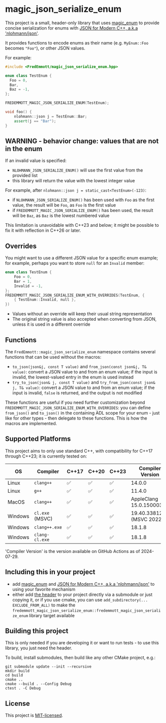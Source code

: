 # magic_json_serialize_enum

This project is a small, header-only library that uses [magic_enum](https://github.com/Neargye/magic_enum) to provide concise serialization for enums with [JSON for Modern C++, a.k.a 'nlohmann/json'](https://github.com/nlohmann/json).

It provides functions to encode enums as their name (e.g. `MyEnum::Foo` becomes `"Foo"`), or other JSON values.

For example:

```C++
#include <FredEmmott/magic_json_serialize_enum.hpp>

enum class TestEnum {
  Foo = 0,
  Bar,
  Baz = -1,
};

FREDEMMOTT_MAGIC_JSON_SERIALIZE_ENUM(TestEnum);

void foo() {
    nlohmann::json j = TestEnum::Bar;
    assert(j == "Bar");
}
```

## WARNING - behavior change: values that are not in the enum

If an invalid value is specified:
- `NLOHMANN_JSON_SERIALIZE_ENUM()` will use the first value from the provided list
- this library will return the value with the lowest integer value

For example, after `nlohmann::json j = static_cast<TestEnum>(-123)`:
- if `NLOHMANN_JSON_SERIALIZE_ENUM()` has been used with `Foo` as the first value, the result will be `Foo`, as `Foo` is the first value
- if `FREDEMMOTT_MAGIC_JSON_SERIALIZE_ENUM()` has been used, the result will be `Baz`, as `Baz` is the lowest numbered value

This limitation is unavoidable with C++23 and below; it might be possible to fix it with reflection in C++26 or later.

## Overrides

You might want to use a different JSON value for a specific enum example; for example, perhaps you want to store `null` for an `Invalid` member:

```c++
enum class TestEnum {
    Foo = 0,
    Bar = 1,
    Invalid = -1,
};
FREDEMMOTT_MAGIC_JSON_SERIALIZE_ENUM_WITH_OVERRIDES(TestEnum, {
    { TestEnum::Invalid, null },
})
```

- Values without an override will keep their usual string representation
- The original string value is also accepted when converting from JSON, unless it is used in a different override

## Functions

The `FredEmmott::magic_json_serialize_enum` namespace contains several functions that can be used without the macros:

- `to_json(json&j, const T value)` and `from_json(const json&j, T& value)`: convert a JSON value to and from an enum value; if the input is invalid, the lowest-valued entry in the enum is used instead
- `try_to_json(json& j, const T value)` and `try_from_json(const json& j, T& value)`: convert a JSON value to and from an enum value; if the input is invalid, `false` is returned, and the output is not modified

These functions are useful if you need further customization beyond `FREDEMMOTT_MAGIC_JSON_SERIALIZE_ENUM_WITH_OVERRIDES`: you can define `from_json()` and `to_json()` in the containing ADL scope for your enum - just like for other types - then delegate to these functions. This is how the macros are implemented.

## Supported Platforms

This project aims to only use standard C++, with compatibility for C++17 through C++23; it is currently tested on:

| OS | Compiler | C++17 | C++20 | C++23 | Compiler Version |
|-|-|-|-|-|-|
| Linux | `clang++` | ✅ | ✅ | ✅  | 14.0.0 |
| Linux | `g++` | ✅ | ✅ | ✅  | 11.4.0 |
| MacOS | `clang++` | ✅ | ✅ | ✅  | AppleClang 15.0.15000309 |
| Windows | `cl.exe` (MSVC) | ✅ | ✅ | ✅  | 19.40.33812.0 (MSVC 2022) |
| Windows | `clang++.exe` | ✅ | ✅ | ✅  | 18.1.8 |
| Windows | `clang-cl.exe` | ✅ | ✅ | ✅  | 18.1.8 |

'Compiler Version' is the version available on GitHub Actions as of 2024-07-29.

## Including this in your project

- add [magic_enum](https://github.com/Neargye/magic_enum) and [JSON for Modern C++, a.k.a 'nlohmann/json'](https://github.com/nlohmann/json) to using your favorite mechanism
- either add [the header](https://github.com/fredemmott/magic_json_serialize_enum/tree/main/include/FredEmmott) to your project directly via a submodule or just copying it, or if you use cmake, you can use `add_subdirectory(... EXCLUDE_FROM_ALL)` to make the `fredemmott_magic_json_serialize_enum::fredemmott_magic_json_serialize_enum` library target available

## Building this project

This is only needed if you are developing it or want to run tests - to use this library, you just need the header.

To build, install submodules, then build like any other CMake project, e.g.:

```
git submodule update --init --recursive
mkdir build
cd build
cmake ..
cmake --build . --Config Debug
ctest . -C Debug
```

## License

This project is [MIT-licensed](LICENSE).